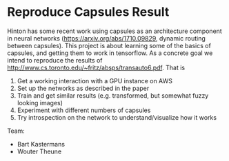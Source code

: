 # Reproduce Capsules Result

Hinton has some recent work using capsules as an architecture
component in neural networks (https://arxiv.org/abs/1710.09829,
dynamic routing between capsules).  This project is about learning
some of the basics of capsules, and getting them to work in
tensorflow.  As a concrete goal we intend to reproduce the results
of http://www.cs.toronto.edu/~fritz/absps/transauto6.pdf.  That is

1. Get a working interaction with a GPU instance on AWS
2. Set up the networks as described in the paper
3. Train and get similar results (e.g. transformed, but somewhat
  fuzzy looking images)
4. Experiment with different numbers of capsules
5. Try introspection on the network to understand/visualize how it works

Team:
- Bart Kastermans
- Wouter Theune
